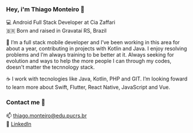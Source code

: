 ### Hey, i'm Thiago Monteiro 👋

💻 Android Full Stack Developer at Cia Zaffari <br>
🇧🇷 	Born and raised in Gravataí RS, Brazil <br>

🚀 I’m a full stack mobile developer and I’ve been working in this area for about a year, contributing in projects with Kotlin and Java. I enjoy resolving problems and I’m          always training to be better at it. Always seeking for evolution and ways to help the more people I can through my codes, doesn't matter the tecnnology stack.

☕ I work with tecnologies like Java, Kotlin, PHP and GIT.
I’m looking foward to learn more about Swift, Flutter, React Native, JavaScript and Vue.

### Contact me 👔

📫 thiago.monteiro@edu.pucrs.br <br>
💼 [LinkedIn](https://www.linkedin.com/in/thiago-nunes-monteiro-2983b0152/) <br>
